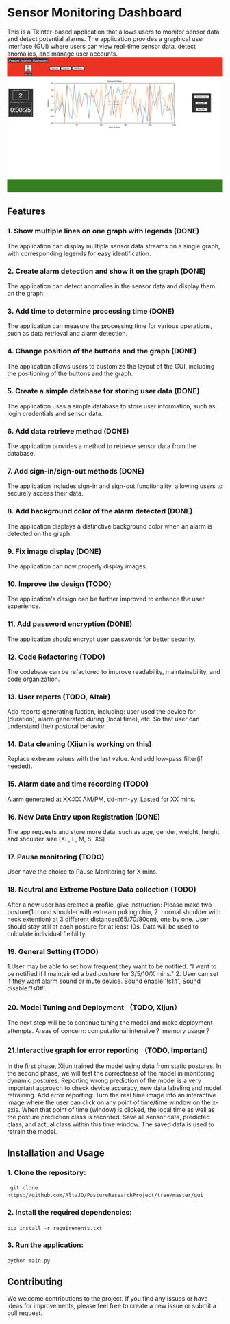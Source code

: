 # Sensor Monitoring Dashboard
This is a Tkinter-based application that allows users to monitor sensor data and detect potential alarms. The application provides a graphical user interface (GUI) where users can view real-time sensor data, detect anomalies, and manage user accounts.
![Simple GUI Overview](data/img/UI_Overview.png)
## Features
### 1. Show multiple lines on one graph with legends (DONE)
The application can display multiple sensor data streams on a single graph, with corresponding legends for easy identification.
### 2. Create alarm detection and show it on the graph (DONE)
The application can detect anomalies in the sensor data and display them on the graph.
### 3. Add time to determine processing time (DONE)
The application can measure the processing time for various operations, such as data retrieval and alarm detection.
### 4. Change position of the buttons and the graph (DONE)
The application allows users to customize the layout of the GUI, including the positioning of the buttons and the graph.
### 5. Create a simple database for storing user data (DONE)
The application uses a simple database to store user information, such as login credentials and sensor data.
### 6. Add data retrieve method (DONE)
The application provides a method to retrieve sensor data from the database.
### 7. Add sign-in/sign-out methods (DONE)
The application includes sign-in and sign-out functionality, allowing users to securely access their data.
### 8. Add background color of the alarm detected (DONE)
The application displays a distinctive background color when an alarm is detected on the graph.
### 9. Fix image display (DONE)
The application can now properly display images.
### 10. Improve the design (TODO)
The application's design can be further improved to enhance the user experience.
### 11. Add password encryption (DONE)
The application should encrypt user passwords for better security.
### 12. Code Refactoring (TODO)
The codebase can be refactored to improve readability, maintainability, and code organization.
### 13. User reports (TODO, Altair)
Add reports generating fuction, including: user used the device for (duration), alarm generated during (local time), etc. So that user can understand their postural behavior.
### 14. Data cleaning (Xijun is working on this)
Replace extream values with the last value. And add low-pass filter(if needed).
### 15. Alarm date and time recording (TODO)
Alarm generated at XX:XX AM/PM, dd-mm-yy. Lasted for XX mins. 
### 16. New Data Entry upon Registration (DONE)
The app requests and store more data, such as age, gender, weight, height, and shoulder size [XL, L, M, S, XS]
### 17. Pause monitoring (TODO)
User have the choice to Pause Monitoring for X mins.
### 18. Neutral and Extreme Posture Data collection (TODO)
After a new user has created a profile, give Instruction: Please make two posture(1.round shoulder with extream poking chin, 2. normal shoulder with neck extention) at 3 different distances(65/70/80cm), one by one. User should stay still at each posture for at least 10s. Data will be used to culculate individual fleibility. 
### 19. General Setting (TODO)
1.User may be able to set how frequent they want to be notified. "I want to be notified if I maintained a bad posture for 3/5/10/X mins."
2. User can set if they want alarm sound or mute device. Sound enable:'!s1#', Sound disable:'!s0#'.
### 20. Model Tuning and Deployment （TODO, Xijun）
The next step will be to continue tuning the model and make deployment attempts. Areas of concern: computational intensive？ memory usage？
### 21.Interactive graph for error reporting （TODO, Important）
In the first phase, Xijun trained the model using data from static postures. In the second phase, we will test the correctness of the model in monitoring dynamic postures. Reporting wrong prediction of the model is a very important approach to check device accuracy, new data labeling and model retraining.
Add error reporting: Turn the real time image into an interactive image where the user can click on any point of time/time window on the x-axis. When that point of time (window) is clicked, the local time as well as the posture prediction class is recorded. Save all sensor data, predicted class, and actual class within this time window. The saved data is used to retrain the model. 

## Installation and Usage
### 1. Clone the repository:
``` git clone https://github.com/AltaJD/PostureResearchProject/tree/master/gui```
### 2. Install the required dependencies:
```pip install -r requirements.txt```
### 3. Run the application:
```python main.py```
## Contributing
We welcome contributions to the project. If you find any issues or have ideas for improvements, please feel free to create a new issue or submit a pull request.
